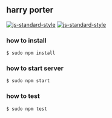 ## harry porter
[![js-standard-style](https://cdn.rawgit.com/feross/standard/master/badge.svg)](https://github.com/feross/standard)
[![js-standard-style](https://img.shields.io/badge/code%20style-standard-brightgreen.svg)](http://standardjs.com/)
### how to install
```
$ sudo npm install
```
### how to start server
```
$ sudo npm start
```
### how to test
```
$ sudo npm test
```
